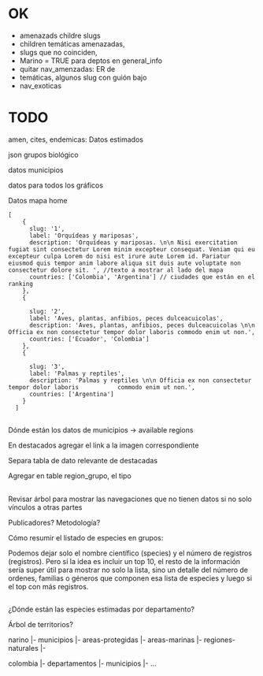 # OK

- amenazads childre slugs
- children temáticas amenazadas, 
- slugs que no coinciden, 
- Marino = TRUE para deptos en general_info
- quitar nav_amenzadas: ER de
- temáticas, algunos slug con guión bajo
- nav_exoticas


# TODO


amen, cites, endemicas: Datos estimados

json grupos biológico

datos municipios

datos para todos los gráficos





Datos mapa home

```
[
    {
      slug: '1',
      label: 'Orquídeas y mariposas',
      description: 'Orquídeas y mariposas. \n\n Nisi exercitation fugiat sint consectetur Lorem minim excepteur consequat. Veniam qui eu excepteur culpa Lorem do nisi est irure aute Lorem id. Pariatur eiusmod quis tempor anim labore aliqua sit duis aute voluptate non consectetur dolore sit. ', //texto a mostrar al lado del mapa 
      countries: ['Colombia', 'Argentina'] // ciudades que están en el ranking
    },
    {

      slug: '2',
      label: 'Aves, plantas, anfibios, peces dulceacuicolas',
      description: 'Aves, plantas, anfibios, peces dulceacuicolas \n\n Officia ex non consectetur tempor dolor laboris commodo enim ut non.',
      countries: ['Ecuador', 'Colombia']
    },
    {

      slug: '3',
      label: 'Palmas y reptiles',
      description: 'Palmas y reptiles \n\n Officia ex non consectetur tempor dolor laboris           commodo enim ut non.',
      countries: ['Argentina']
    }
  ]
```




## 

Dónde están los datos de municipios -> available regions

En destacados agregar el link a la imagen correspondiente

Separa tabla de dato relevante de destacadas

Agregar en table region_grupo, el tipo


## 

Revisar árbol para mostrar las navegaciones que no tienen datos si no solo vínculos a otras partes

Publicadores? Metodología?


Cómo resumir el listado de especies en grupos:

Podemos dejar solo el nombre científico (species) y el número de registros (registros). Pero si la idea es incluir un top 10, el resto de la información sería super útil para mostrar no solo la lista, sino un detalle del número de ordenes, familias o géneros que componen esa lista de especies y luego si el top con más registros.







##

¿Dónde están las especies estimadas por departamento?


Árbol de territorios?

narino
 |- municipios
 |- areas-protegidas
 |- areas-marinas
 |- regiones-naturales
 |- 

colombia
 |- departamentos
 |- municipios
 |- ...






